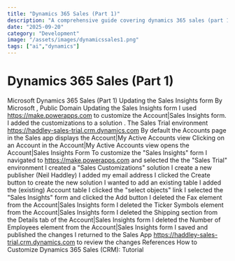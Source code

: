 ```yaml
---
title: "Dynamics 365 Sales (Part 1)"
description: "A comprehensive guide covering dynamics 365 sales (part 1)"
date: "2025-09-20"
category: "Development"
image: "/assets/images/dynamicssales1.png"
tags: ["ai","dynamics"]
---
```


# Dynamics 365 Sales (Part 1)

Microsoft Dynamics 365 Sales (Part 1) Updating the Sales Insights form By Microsoft , Public Domain Updating the Sales Insights form I used https://make.powerapps.com to customize the Account|Sales Insights form. I added the customizations to a solution . The Sales Trial environment https://haddley-sales-trial.crm.dynamics.com By default the Accounts page in the Sales app displays the Account|My Active Accounts view Clicking on an Account in the Account|My Active Accounts view opens the Account|Sales Insights Form To customize the "Sales Insights" form I navigated to https://make.powerapps.com and selected the the "Sales Trial" environment I created a "Sales Customizations" solution I create a new publisher (Neil Haddley) I added my email address I clicked the Create button to create the new solution I wanted to add an existing table I added the (existing) Account table I clicked the "select objects" link I selected the "Sales Insights" form and clicked the Add button I deleted the Fax element from the Account|Sales Insights form I deleted the Ticker Symbols element from the Account|Sales Insights form I deleted the Shipping section from the Details tab of the Account|Sales Insights form I deleted the Number of Employees element from the Account|Sales Insights form I saved and published the changes I returned to the Sales App https://haddley-sales-trial.crm.dynamics.com to review the changes References How to Customize Dynamics 365 Sales (CRM): Tutorial
